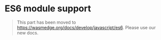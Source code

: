 # ES6 module support

> This part has been moved to  <https://wasmedge.org/docs/develop/javascript/es6>. Please use our new docs.
